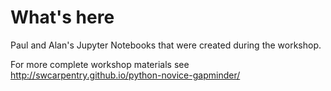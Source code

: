 # What's here

Paul and Alan's Jupyter Notebooks that were created during the workshop.

For more complete workshop materials see http://swcarpentry.github.io/python-novice-gapminder/

